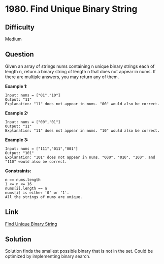 # 1980. Find Unique Binary String

## Difficulty

Medium

## Question

Given an array of strings nums containing n unique binary strings each of length n, return a binary string of length n that does not appear in nums. If there are multiple answers, you may return any of them.

**Example 1:**

    Input: nums = ["01","10"]
    Output: "11"
    Explanation: "11" does not appear in nums. "00" would also be correct.

**Example 2:**

    Input: nums = ["00","01"]
    Output: "11"
    Explanation: "11" does not appear in nums. "10" would also be correct.

**Example 3:**

    Input: nums = ["111","011","001"]
    Output: "101"
    Explanation: "101" does not appear in nums. "000", "010", "100", and "110" would also be correct.

**Constraints:**

    n == nums.length
    1 <= n <= 16
    nums[i].length == n
    nums[i] is either '0' or '1'.
    All the strings of nums are unique.

## Link

[Find Unique Binary String](https://leetcode.com/problems/find-unique-binary-string/)

## Solution

Solution finds the smallest possible binary that is not in the set. Could be optimized by implementing binary search.
